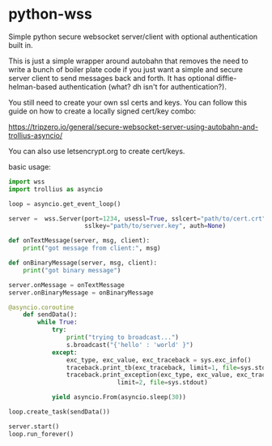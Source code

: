 # python-wss
Simple python secure websocket server/client with optional authentication built in.

This is just a simple wrapper around autobahn that removes the need to write a bunch of
boiler plate code if you just want a simple and secure server client to send messages 
back and forth.  It has optional diffie-helman-based authentication (what? dh isn't for 
authentication?).

You still need to create your own ssl certs and keys.  You can follow this guide on how to
create a locally signed cert/key combo: 

https://tripzero.io/general/secure-websocket-server-using-autobahn-and-trollius-asyncio/

You can also use letsencrypt.org to create cert/keys.

basic usage:

```python
import wss
import trollius as asyncio

loop = asyncio.get_event_loop()

server =  wss.Server(port=1234, usessl=True, sslcert="path/to/cert.crt", 
                     sslkey="path/to/server.key", auth=None)

def onTextMessage(server, msg, client):
	print("got message from client:", msg)

def onBinaryMessage(server, msg, client):
	print("got binary message")

server.onMessage = onTextMessage
server.onBinaryMessage = onBinaryMessage

@asyncio.coroutine
	def sendData():
		while True:
			try:
				print("trying to broadcast...")
				s.broadcast("{'hello' : 'world' }")
			except:
				exc_type, exc_value, exc_traceback = sys.exc_info()
				traceback.print_tb(exc_traceback, limit=1, file=sys.stdout)
				traceback.print_exception(exc_type, exc_value, exc_traceback,
	                          limit=2, file=sys.stdout)

			yield asyncio.From(asyncio.sleep(30))

loop.create_task(sendData())

server.start()
loop.run_forever()
```

